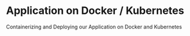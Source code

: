 # Application on Docker / Kubernetes
Containerizing and Deploying our Application on Docker and Kubernetes

